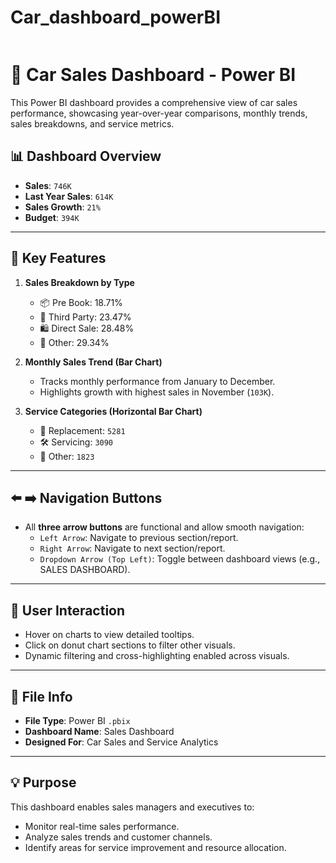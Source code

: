 # Car_dashboard_powerBI

![]()
# 🚗 Car Sales Dashboard - Power BI

This Power BI dashboard provides a comprehensive view of car sales performance, showcasing year-over-year comparisons, monthly trends, sales breakdowns, and service metrics.


## 📊 Dashboard Overview

- **Sales**: `746K`
- **Last Year Sales**: `614K`
- **Sales Growth**: `21%`
- **Budget**: `394K`

---

## 📌 Key Features

1. **Sales Breakdown by Type**
   - 📦 Pre Book: 18.71%
   - 🛒 Third Party: 23.47%
   - 🛍️ Direct Sale: 28.48%
   - 🔄 Other: 29.34%

2. **Monthly Sales Trend (Bar Chart)**
   - Tracks monthly performance from January to December.
   - Highlights growth with highest sales in November (`103K`).

3. **Service Categories (Horizontal Bar Chart)**
   - 🔧 Replacement: `5281`
   - 🛠️ Servicing: `3090`
   - 📁 Other: `1823`

---

## ⬅️ ➡️ Navigation Buttons

- All **three arrow buttons** are functional and allow smooth navigation:
  - `Left Arrow`: Navigate to previous section/report.
  - `Right Arrow`: Navigate to next section/report.
  - `Dropdown Arrow (Top Left)`: Toggle between dashboard views (e.g., SALES DASHBOARD).

---

## 🧭 User Interaction

- Hover on charts to view detailed tooltips.
- Click on donut chart sections to filter other visuals.
- Dynamic filtering and cross-highlighting enabled across visuals.

---

## 📁 File Info

- **File Type**: Power BI `.pbix`
- **Dashboard Name**: Sales Dashboard
- **Designed For**: Car Sales and Service Analytics

---

## 💡 Purpose

This dashboard enables sales managers and executives to:
- Monitor real-time sales performance.
- Analyze sales trends and customer channels.
- Identify areas for service improvement and resource allocation.
